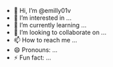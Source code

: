 - 👋 Hi, I’m @emilly01v
- 👀 I’m interested in ...
- 🌱 I’m currently learning ...
- 💞️ I’m looking to collaborate on ...
- 📫 How to reach me ...
- 😄 Pronouns: ...
- ⚡ Fun fact: ...

<!---
emilly01v/emilly01v is a ✨ special ✨ repository because its `README.md` (this file) appears on your GitHub profile.
You can click the Preview link to take a look at your changes.
--->
